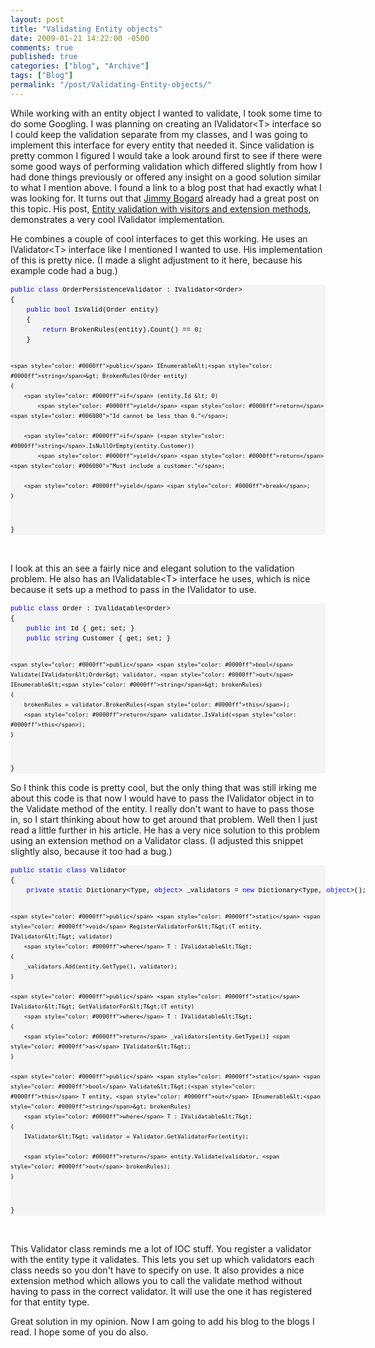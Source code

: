 ```yaml
---
layout: post
title: "Validating Entity objects"
date: 2009-01-21 14:22:00 -0500
comments: true
published: true
categories: ["blog", "Archive"]
tags: ["Blog"]
permalink: "/post/Validating-Entity-objects/"
---
```

<!-- more -->



<p>While working with an entity object I wanted to validate, I took some time to do some Googling. I was planning on creating an IValidator&lt;T&gt; interface so I could keep the validation separate from my classes, and I was going to implement this interface for every entity that needed it. Since validation is pretty common I figured I would take a look around first to see if there were some good ways of performing validation which differed slightly from how I had done things previously or offered any insight on a good solution similar to what I mention above. I found a link to a blog post that had exactly what I was looking for. It turns out that <a href="http://www.lostechies.com/blogs/jimmy_bogard/default.aspx">Jimmy Bogard</a> already had a great post on this topic. His post, <a href="http://www.lostechies.com/blogs/jimmy_bogard/archive/2007/10/24/entity-validation-with-visitors-and-extension-methods.aspx">Entity validation with visitors and extension methods</a>, demonstrates a very cool IValidator implementation.</p>
<p>He combines a couple of cool interfaces to get this working. He uses an IValidator&lt;T&gt; interface like I mentioned I wanted to use. His implementation of this is pretty nice. (I made a slight adjustment to it here, because his example code had a bug.)</p>
<div>
<pre style="font-size: 8pt; margin: 0em; overflow: visible; width: 100%; color: black; line-height: 12pt; font-family: consolas, 'Courier New', courier, monospace; background-color: #f4f4f4; border-style: none; padding: 0px;"><span style="color: #0000ff">public</span> <span style="color: #0000ff">class</span> OrderPersistenceValidator : IValidator&lt;Order&gt;
{
    <span style="color: #0000ff">public</span> <span style="color: #0000ff">bool</span> IsValid(Order entity)
    {
        <span style="color: #0000ff">return</span> BrokenRules(entity).Count() == 0;
    }

    <span style="color: #0000ff">public</span> IEnumerable&lt;<span style="color: #0000ff">string</span>&gt; BrokenRules(Order entity)
    {
        <span style="color: #0000ff">if</span> (entity.Id &lt; 0)
            <span style="color: #0000ff">yield</span> <span style="color: #0000ff">return</span> <span style="color: #006080">"Id cannot be less than 0."</span>;

        <span style="color: #0000ff">if</span> (<span style="color: #0000ff">string</span>.IsNullOrEmpty(entity.Customer))
            <span style="color: #0000ff">yield</span> <span style="color: #0000ff">return</span> <span style="color: #006080">"Must include a customer."</span>;

        <span style="color: #0000ff">yield</span> <span style="color: #0000ff">break</span>;
    }
}
</pre>
</div>
<p>&nbsp;</p>
<p>I look at this an see a fairly nice and elegant solution to the validation problem. He also has an IValidatable&lt;T&gt; interface he uses, which is nice because it sets up a method to pass in the IValidator to use.</p>
<div>
<pre style="font-size: 8pt; margin: 0em; overflow: visible; width: 100%; color: black; line-height: 12pt; font-family: consolas, 'Courier New', courier, monospace; background-color: #f4f4f4; border-style: none; padding: 0px;"><span style="color: #0000ff">public</span> <span style="color: #0000ff">class</span> Order : IValidatable&lt;Order&gt;
{
    <span style="color: #0000ff">public</span> <span style="color: #0000ff">int</span> Id { get; set; }
    <span style="color: #0000ff">public</span> <span style="color: #0000ff">string</span> Customer { get; set; }

    <span style="color: #0000ff">public</span> <span style="color: #0000ff">bool</span> Validate(IValidator&lt;Order&gt; validator, <span style="color: #0000ff">out</span> IEnumerable&lt;<span style="color: #0000ff">string</span>&gt; brokenRules)
    {
        brokenRules = validator.BrokenRules(<span style="color: #0000ff">this</span>);
        <span style="color: #0000ff">return</span> validator.IsValid(<span style="color: #0000ff">this</span>);
    }
}
</pre>
</div>
<p>So I think this code is pretty cool, but the only thing that was still irking me about this code is that now I would have to pass the IValidator object in to the Validate method of the entity. I really don't want to have to pass those in, so I start thinking about how to get around that problem. Well then I just read a little further in his article. He has a very nice solution to this problem using an extension method on a Validator class. (I adjusted this snippet slightly also, because it too had a bug.)</p>
<div>
<pre style="font-size: 8pt; margin: 0em; overflow: visible; width: 100%; color: black; line-height: 12pt; font-family: consolas, 'Courier New', courier, monospace; background-color: #f4f4f4; border-style: none; padding: 0px;"><span style="color: #0000ff">public</span> <span style="color: #0000ff">static</span> <span style="color: #0000ff">class</span> Validator
{
    <span style="color: #0000ff">private</span> <span style="color: #0000ff">static</span> Dictionary&lt;Type, <span style="color: #0000ff">object</span>&gt; _validators = <span style="color: #0000ff">new</span> Dictionary&lt;Type, <span style="color: #0000ff">object</span>&gt;();

    <span style="color: #0000ff">public</span> <span style="color: #0000ff">static</span> <span style="color: #0000ff">void</span> RegisterValidatorFor&lt;T&gt;(T entity, IValidator&lt;T&gt; validator)
        <span style="color: #0000ff">where</span> T : IValidatable&lt;T&gt;
    {
        _validators.Add(entity.GetType(), validator);
    }

    <span style="color: #0000ff">public</span> <span style="color: #0000ff">static</span> IValidator&lt;T&gt; GetValidatorFor&lt;T&gt;(T entity)
        <span style="color: #0000ff">where</span> T : IValidatable&lt;T&gt;
    {
        <span style="color: #0000ff">return</span> _validators[entity.GetType()] <span style="color: #0000ff">as</span> IValidator&lt;T&gt;;
    }

    <span style="color: #0000ff">public</span> <span style="color: #0000ff">static</span> <span style="color: #0000ff">bool</span> Validate&lt;T&gt;(<span style="color: #0000ff">this</span> T entity, <span style="color: #0000ff">out</span> IEnumerable&lt;<span style="color: #0000ff">string</span>&gt; brokenRules)
        <span style="color: #0000ff">where</span> T : IValidatable&lt;T&gt;
    {
        IValidator&lt;T&gt; validator = Validator.GetValidatorFor(entity);

        <span style="color: #0000ff">return</span> entity.Validate(validator, <span style="color: #0000ff">out</span> brokenRules);
    }
}
</pre>
</div>
<p>&nbsp;</p>
<p>This Validator class reminds me a lot of IOC stuff. You register a validator with the entity type it validates. This lets you set up which validators each class needs so you don't have to specify on use. It also provides a nice extension method which allows you to call the validate method without having to pass in the correct validator. It will use the one it has registered for that entity type.</p>
<p>Great solution in my opinion. Now I am going to add his blog to the blogs I read. I hope some of you do also.</p>
